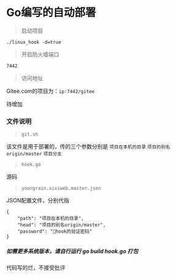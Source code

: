 # Go编写的自动部署

> 启动项目

```
./linux_hook -d=true
```

> 开启防火墙端口 

`7442`


> 访问地址

Gitee.com的项目为：`ip:7442/gitee`

待增加

### 文件说明


> `git.sh`

该文件是用于部署的，传的三个参数分别是 `项目在本机的目录` `项目的别名origin/master` `项目分支`

> `hook.go` 

源码

> `youngrain.xixiweb.master.json`

JSON配置文件，分别代指

```
{
    "path": "项目在本机的目录",
    "head": "项目的别名origin/master",
    "password": "hook的验证密码"
}
```


##### 如需更多系统版本，请自行运行 go build hook.go 打包

代码写的烂，不接受批评
